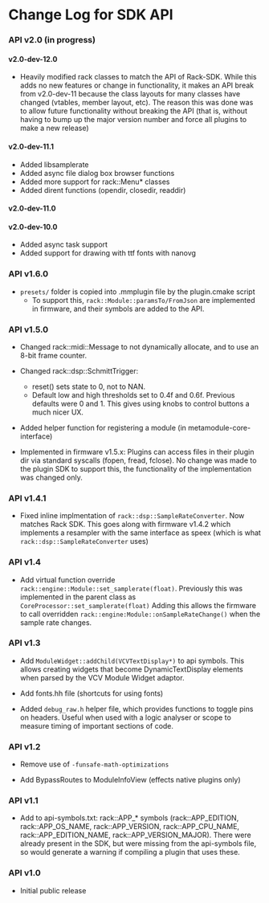 # Change Log for SDK API

### API v2.0 (in progress)

#### v2.0-dev-12.0

- Heavily modified rack classes to match the API of Rack-SDK. While this adds
  no new features or change in functionality, it makes an API break from v2.0-dev-11
  because the class layouts for many classes have changed (vtables, member layout, etc).
  The reason this was done was to allow future functionality without breaking the API 
  (that is, without having to bump up the major version number and force all plugins
  to make a new release)

#### v2.0-dev-11.1
- Added libsamplerate
- Added async file dialog box browser functions
- Added more support for rack::Menu* classes
- Added dirent functions (opendir, closedir, readdir)

#### v2.0-dev-11.0

#### v2.0-dev-10.0
- Added async task support
- Added support for drawing with ttf fonts with nanovg


### API v1.6.0 

- `presets/` folder is copied into .mmplugin file by the plugin.cmake script
   - To support this, `rack::Module::paramsTo/FromJson` are implemented in
     firmware, and their symbols are added to the API.

### API v1.5.0

- Changed rack::midi::Message to not dynamically allocate, and to use an 8-bit
  frame counter.

- Changed rack::dsp::SchmittTrigger:
    - reset() sets state to 0, not to NAN.
    - Default low and high thresholds set to 0.4f and 0.6f. Previous defaults
      were 0 and 1. This gives using knobs to control buttons a much nicer UX.

- Added helper function for registering a module (in metamodule-core-interface)

- Implemented in firmware v1.5.x: Plugins can access files in their plugin dir
  via standard syscalls (fopen, fread, fclose). No change was made to the plugin
  SDK to support this, the functionality of the implementation was changed only.

### API v1.4.1

- Fixed inline implmentation of `rack::dsp::SampleRateConverter`. Now matches Rack SDK.
  This goes along with firmware v1.4.2 which implements a resampler with the same
  interface as speex (which is what `rack::dsp::SampleRateConverter` uses)


### API v1.4

- Add virtual function override `rack::engine::Module::set_samplerate(float)`.
  Previously this was implemented in the parent class as
  `CoreProcessor::set_samplerate(float)` Adding this allows the firmware to
  call overridden `rack::engine:Module::onSampleRateChange()` when the sample
  rate changes.

### API v1.3

- Add `ModuleWidget::addChild(VCVTextDisplay*)` to api symbols. This allows
  creating widgets that become DynamicTextDisplay elements when parsed by the
  VCV Module Widget adaptor.

- Add fonts.hh file (shortcuts for using fonts)

- Added `debug_raw.h` helper file, which provides functions to toggle pins on
  headers. Useful when used with a logic analyser or scope to measure timing
  of important sections of code.


### API v1.2

- Remove use of `-funsafe-math-optimizations`

- Add BypassRoutes to ModuleInfoView (effects native plugins only)

### API v1.1

- Add to api-symbols.txt: rack::APP_* symbols (rack::APP_EDITION,
  rack::APP_OS_NAME, rack::APP_VERSION, rack::APP_CPU_NAME,
  rack::APP_EDITION_NAME, rack::APP_VERSION_MAJOR). There were already present
  in the SDK, but were missing from the api-symbols file, so would generate a
  warning if compiling a plugin that uses these.

### API v1.0
 
- Initial public release
